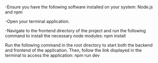 
-Ensure you have the following software installed on your system:
    Node.js and npm 

-Open your terminal application.

-Navigate to the frontend directory of the project and run the following command to install the necessary node modules:
   npm install

Run the following command in the root directory to start both the backend and frontend of the application. Then, follow the link displayed in the terminal to access the application:
  npm run dev

